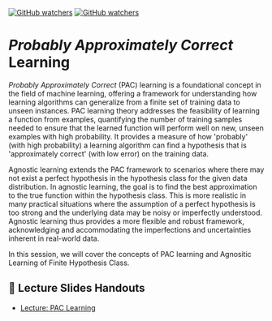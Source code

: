 [![GitHub watchers](https://img.shields.io/badge/tulip--lab-Statistical--Machine--Learning-brightgreen)](../README.md)
[![GitHub watchers](https://img.shields.io/badge/Module-PAC--Learning-orange)](README.md)

# *Probably Approximately Correct* Learning

*Probably Approximately Correct* (PAC) learning is a foundational concept in the field of machine learning, offering a framework for understanding how learning algorithms can generalize from a finite set of training data to unseen instances. PAC learning theory addresses the feasibility of learning a function from examples, quantifying the number of training samples needed to ensure that the learned function will perform well on new, unseen examples with high probability. It provides a measure of how 'probably' (with high probability) a learning algorithm can find a hypothesis that is 'approximately correct' (with low error) on the training data.

Agnostic learning extends the PAC framework to scenarios where there may not exist a perfect hypothesis in the hypothesis class for the given data distribution. In agnostic learning, the goal is to find the best approximation to the true function within the hypothesis class. This is more realistic in many practical situations where the assumption of a perfect hypothesis is too strong and the underlying data may be noisy or imperfectly understood. Agnostic learning thus provides a more flexible and robust framework, acknowledging and accommodating the imperfections and uncertainties inherent in real-world data.

In this session, we will cover the concepts of PAC learning and Agnositic Learning of Finite Hypothesis Class.


## :notebook_with_decorative_cover: Lecture Slides Handouts

- [Lecture: PAC Learning](https://github.com/tulip-lab/handouts/blob/main/SML/FLIP12.pdf) 
